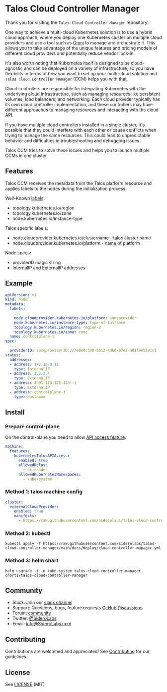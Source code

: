 # Talos Cloud Controller Manager

Thank you for visiting the `Talos Cloud Controller Manager` repository!

One way to achieve a multi-cloud Kubernetes solution is to use a hybrid cloud approach, where you deploy one Kubernetes cluster on multiple cloud providers and use a tool such as [Omni](https://omni.siderolabs.com) to manage and orchestrate it.
This allows you to take advantage of the unique features and pricing models of different cloud providers and potentially reduce vendor lock-in.

It's also worth noting that Kubernetes itself is designed to be cloud-agnostic and can be deployed on a variety of infrastructure, so you have flexibility in terms of how you want to set up your multi-cloud solution and `Talos Cloud Controller Manager` (CCM) helps you with that.

Cloud controllers are responsible for integrating Kubernetes with the underlying cloud infrastructure, such as managing resources like persistent volumes, load balancers, and networking. Each cloud provider typically has its own cloud controller implementation, and these controllers may have different approaches to managing resources and interacting with the cloud API.

If you have multiple cloud controllers installed in a single cluster, it's possible that they could interfere with each other or cause conflicts when trying to manage the same resources. This could lead to unpredictable behavior and difficulties in troubleshooting and debugging issues.

Talos CCM tries to solve these issues and helps you to launch multiple CCMs in one cluster.

## Features

Talos CCM receives the metadata from the Talos platform resource and applies labels to the nodes during the initialization process.

Well-Known [labels](https://kubernetes.io/docs/reference/labels-annotations-taints/):
* topology.kubernetes.io/region
* topology.kubernetes.io/zone
* node.kubernetes.io/instance-type

Talos specific labels:
* node.cloudprovider.kubernetes.io/clustername - talos cluster name
* node.cloudprovider.kubernetes.io/platform - name of platform

Node specs:
* providerID magic string
* InternalIP and ExternalIP addresses

## Example

```yaml
apiVersion: v1
kind: Node
metadata:
  labels:
    ...
    node.cloudprovider.kubernetes.io/platform: someprovider
    node.kubernetes.io/instance-type: type-of-instance
    topology.kubernetes.io/region: region-2
    topology.kubernetes.io/zone: zone
  name: controlplane-1
spec:
  ...
  providerID: someproviderID:///e8e8c388-5812-4db0-87e2-ad1fee51a1c1
status:
  addresses:
  - address: 172.16.0.11
    type: InternalIP
  - address: 1.2.3.4
    type: ExternalIP
  - address: 2001:123:123:123::1
    type: ExternalIP
  - address: controlplane-1
    type: Hostname
```

## Install

### Prepare control-plane

On the control-plane you need to allow [API access feature](https://www.talos.dev/v1.2/reference/configuration/#featuresconfig):

```yaml
machine:
  features:
    kubernetesTalosAPIAccess:
      enabled: true
      allowedRoles:
        - os:reader
      allowedKubernetesNamespaces:
        - kube-system
```

### Method 1: talos machine config

```yaml
cluster:
  externalCloudProvider:
    enabled: true
    manifests:
      - https://raw.githubusercontent.com/siderolabs/talos-cloud-controller-manager/main/docs/deploy/cloud-controller-manager.yml
```

### Method 2: kubectl

```shell
kubectl apply -f https://raw.githubusercontent.com/siderolabs/talos-cloud-controller-manager/main/docs/deploy/cloud-controller-manager.yml
```

### Method 3: helm chart

```shell
helm upgrade -i -n kube-system talos-cloud-controller-manager charts/talos-cloud-controller-manager
```

## Community

- Slack: Join our [slack channel](https://slack.dev.talos-systems.io)
- Support: Questions, bugs, feature requests [GitHub Discussions](https://github.com/siderolabs/talos-cloud-controller-manager/discussions)
- Forum: [community](https://groups.google.com/a/SideroLabs.com/forum/#!forum/community)
- Twitter: [@SideroLabs](https://twitter.com/SideroLabs)
- Email: [info@SideroLabs.com](mailto:info@SideroLabs.com)

## Contributing

Contributions are welcomed and appreciated!
See [Contributing](CONTRIBUTING.md) for our guidelines.

## License

See [LICENSE](LICENSE) (MIT)
